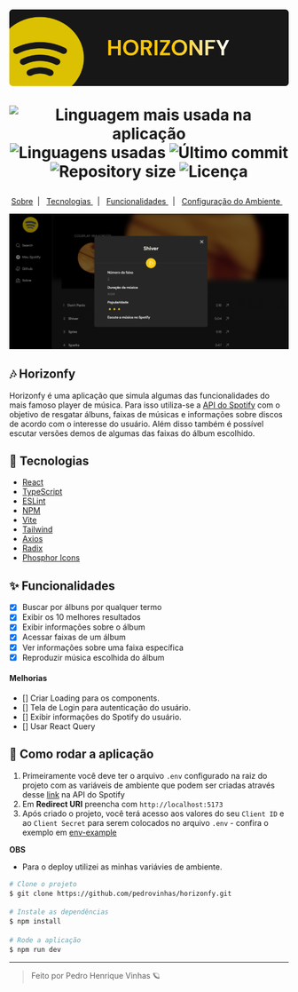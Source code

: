 <h1 align='center'>
    <img src="./.github/thumbnail.png"/>

   <p align="center">
      <img alt="Linguagem mais usada na aplicação" src="https://img.shields.io/github/languages/top/Pedrovinhas/horizonfy?color=171717&labelColor=FFE000">
      <img alt="Linguagens usadas" src="https://img.shields.io/github/languages/count/Pedrovinhas/horizonfy?color=171717&labelColor=FFE000">
      <img alt="Último commit" src="https://img.shields.io/github/last-commit/Pedrovinhas/horizonfy?color=171717&labelColor=FFE000">
      <img alt="Repository size" src="https://img.shields.io/github/repo-size/pedrovinhas/horizonfy?color=171717&labelColor=FFE000">
      <img alt="Licença" src="https://shields.io/badge/license-MIT-ff7f00&?&style=flat?&color=171717&labelColor=FFE000">
  </p>  
</h1>


  <p align="center">
  <a href="#-Horizonfy"> Sobre</a>&nbsp;&nbsp;|&nbsp;&nbsp;
  <a href="#-Tecnologias"> Tecnologias </a>&nbsp;&nbsp;|&nbsp;&nbsp;
  <a href="#-Funcionalidades"> Funcionalidades  </a>&nbsp;&nbsp;|&nbsp;&nbsp;
  <a href="#-Configuração-do-ambiente">  Configuração do Ambiente  </a>&nbsp;&nbsp;
</p>


<div align='center'>
  <img src="./.github/preview.png"/>
</div>


## 🎶 Horizonfy
Horizonfy é uma aplicação que simula algumas das funcionalidades do mais famoso player de música. Para isso utiliza-se a [API do Spotify](https://developer.spotify.com/documentation/web-api) com o objetivo de resgatar álbuns, faixas de músicas e informações sobre discos de acordo com o interesse do usuário. Além disso também é possível escutar versões demos de algumas das faixas do álbum escolhido.

## 🧪 Tecnologias
- [React](https://react.dev/)
- [TypeScript](https://www.typescriptlang.org/docs/)
- [ESLint](https://eslint.org/docs/latest/)
- [NPM](https://www.npmjs.com/)
- [Vite](https://vitejs.dev/guide/)
- [Tailwind](https://tailwindcss.com/docs/guides/nextjs)
- [Axios](https://axios-http.com/)
- [Radix](https://developer.mozilla.org/pt-BR/docs/Web/CSS)
- [Phosphor Icons](https://phosphoricons.com/)

## ✨ Funcionalidades
- [X] Buscar por álbuns por qualquer termo
- [X] Exibir os 10 melhores resultados
- [X] Exibir informações sobre o álbum
- [X] Acessar faixas de um álbum
- [X] Ver informações sobre uma faixa específica
- [X] Reproduzir música escolhida do álbum

#### Melhorias
- [] Criar Loading para os components.
- [] Tela de Login para autenticação do usuário.
- [] Exibir informações do Spotify do usuário.
- [] Usar React Query



## 🔧 Como rodar a aplicação
1. Primeiramente você deve ter o arquivo `.env` configurado na raiz do projeto com as variáveis de ambiente que podem ser criadas através desse [link](https://developer.spotify.com/dashboard/create)
na API do Spotify
2. Em **Redirect URI** preencha com `http://localhost:5173`
3. Após criado o projeto, você terá acesso aos valores do seu `Client ID` e ao `Client Secret` para serem colocados no arquivo `.env` - confira o exemplo em [env-example](/.env.example)

**OBS**
- Para o deploy utilizei as minhas variávies de ambiente.

```bash
# Clone o projeto
$ git clone https://github.com/pedrovinhas/horizonfy.git

# Instale as dependências
$ npm install

# Rode a aplicação
$ npm run dev

```

---
<blockquote> Feito por Pedro Henrique Vinhas 🪐 </blockquote>

